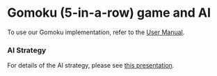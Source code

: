 # Gomoku (5-in-a-row) game and AI 
To use our Gomoku implementation, refer to the [User Manual](https://docs.google.com/document/d/1NOW76qTh4WZBaEBxmIt6K-iyxetkjhWBuC9Lssmo8kQ/edit?usp=sharing).

### AI Strategy
For details of the AI strategy, please see [this presentation](https://docs.google.com/presentation/d/12bGljScPs6iTEDbVZxEcNQXWjAvZR5iqOfUCPMC-KZY/edit?usp=sharing).
